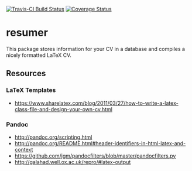 <!-- README.md is generated from README.Rmd. Please edit that file -->
[![Travis-CI Build Status](https://travis-ci.org/jaredlander/resumer.svg?branch=master)](https://travis-ci.org/jaredlander/resumer) [![Coverage Status](https://img.shields.io/codecov/c/github/jaredlander/resumer/master.svg)](https://codecov.io/github/jaredlander/resumer?branch=master)

resumer
=======

This package stores information for your CV in a database and compiles a nicely formatted LaTeX CV.

Resources
---------

### LaTeX Templates

-   <https://www.sharelatex.com/blog/2011/03/27/how-to-write-a-latex-class-file-and-design-your-own-cv.html>

### Pandoc

-   <http://pandoc.org/scripting.html>
-   <http://pandoc.org/README.html#header-identifiers-in-html-latex-and-context>
-   <https://github.com/jgm/pandocfilters/blob/master/pandocfilters.py>
-   <http://galahad.well.ox.ac.uk/repro/#latex-output>
